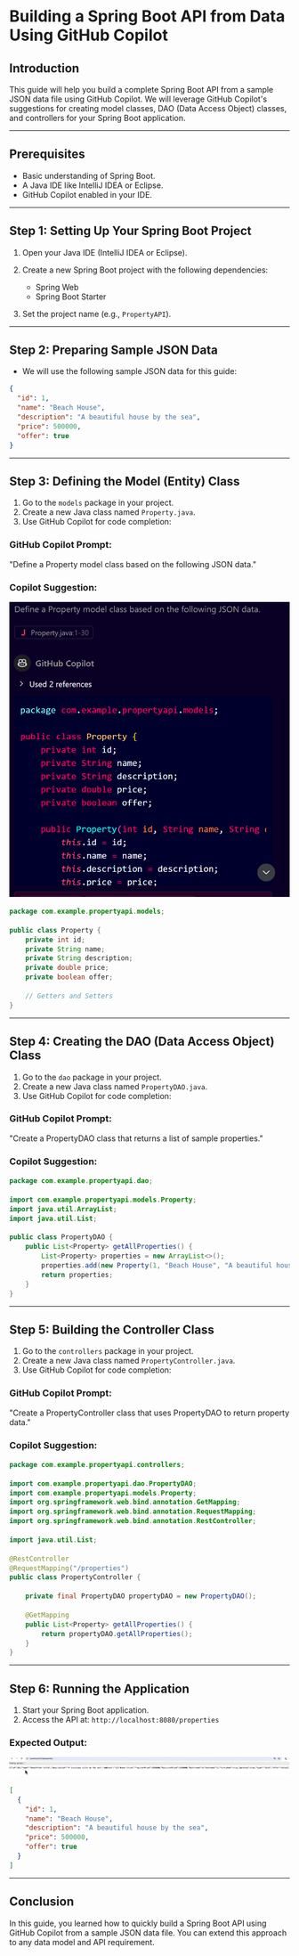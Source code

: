# **Building a Spring Boot API from Data Using GitHub Copilot**

## **Introduction**

This guide will help you build a complete Spring Boot API from a sample JSON data file using GitHub Copilot. We will leverage GitHub Copilot's suggestions for creating model classes, DAO (Data Access Object) classes, and controllers for your Spring Boot application.

---

## **Prerequisites**

* Basic understanding of Spring Boot.
* A Java IDE like IntelliJ IDEA or Eclipse.
* GitHub Copilot enabled in your IDE.

---

## **Step 1: Setting Up Your Spring Boot Project**

1. Open your Java IDE (IntelliJ IDEA or Eclipse).
2. Create a new Spring Boot project with the following dependencies:

   * Spring Web
   * Spring Boot Starter
3. Set the project name (e.g., `PropertyAPI`).

---

## **Step 2: Preparing Sample JSON Data**

* We will use the following sample JSON data for this guide:

```json
{
  "id": 1,
  "name": "Beach House",
  "description": "A beautiful house by the sea",
  "price": 500000,
  "offer": true
}
```

---

## **Step 3: Defining the Model (Entity) Class**

1. Go to the `models` package in your project.
2. Create a new Java class named `Property.java`.
3. Use GitHub Copilot for code completion:

### **GitHub Copilot Prompt:**

"Define a Property model class based on the following JSON data."

### **Copilot Suggestion:**

![alt text](../images/img209.png)

```java
package com.example.propertyapi.models;

public class Property {
    private int id;
    private String name;
    private String description;
    private double price;
    private boolean offer;

    // Getters and Setters
}
```

---

## **Step 4: Creating the DAO (Data Access Object) Class**

1. Go to the `dao` package in your project.
2. Create a new Java class named `PropertyDAO.java`.
3. Use GitHub Copilot for code completion:

### **GitHub Copilot Prompt:**

"Create a PropertyDAO class that returns a list of sample properties."

### **Copilot Suggestion:**

```java
package com.example.propertyapi.dao;

import com.example.propertyapi.models.Property;
import java.util.ArrayList;
import java.util.List;

public class PropertyDAO {
    public List<Property> getAllProperties() {
        List<Property> properties = new ArrayList<>();
        properties.add(new Property(1, "Beach House", "A beautiful house by the sea", 500000, true));
        return properties;
    }
}
```

---

## **Step 5: Building the Controller Class**

1. Go to the `controllers` package in your project.
2. Create a new Java class named `PropertyController.java`.
3. Use GitHub Copilot for code completion:

### **GitHub Copilot Prompt:**

"Create a PropertyController class that uses PropertyDAO to return property data."

### **Copilot Suggestion:**

```java
package com.example.propertyapi.controllers;

import com.example.propertyapi.dao.PropertyDAO;
import com.example.propertyapi.models.Property;
import org.springframework.web.bind.annotation.GetMapping;
import org.springframework.web.bind.annotation.RequestMapping;
import org.springframework.web.bind.annotation.RestController;

import java.util.List;

@RestController
@RequestMapping("/properties")
public class PropertyController {

    private final PropertyDAO propertyDAO = new PropertyDAO();

    @GetMapping
    public List<Property> getAllProperties() {
        return propertyDAO.getAllProperties();
    }
}
```

---

## **Step 6: Running the Application**

1. Start your Spring Boot application.
2. Access the API at: `http://localhost:8080/properties`

### **Expected Output:**

![alt text](../images/img210.png)

```json
[
  {
    "id": 1,
    "name": "Beach House",
    "description": "A beautiful house by the sea",
    "price": 500000,
    "offer": true
  }
]
```

---

## **Conclusion**

In this guide, you learned how to quickly build a Spring Boot API using GitHub Copilot from a sample JSON data file. You can extend this approach to any data model and API requirement.
